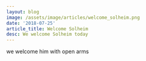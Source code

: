 ```yaml
---
layout: blog
image: /assets/image/articles/welcome_solheim.png
date: '2018-07-25'
article_title: Welcome Solheim
desc: We welcome Solheim today
---
```

we welcome him with open arms
